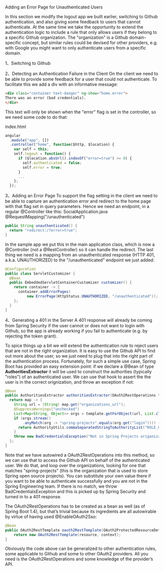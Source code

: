 Adding an Error Page for Unauthenticated Users

In this section we modify the logout app we built earlier, switching to Github authentication, and also giving some feedback to users that cannot authenticate. At the same time we take the opportunity to extend the authentication logic to include a rule that only allows users if they belong to a specific Github organization. The "organization" is a Github domain-specific concept, but similar rules could be devised for other providers, e.g. with Google you might want to only authenticate users from a specific domain.

1、Switching to Github
  
2、Detecting an Authentication Failure in the Client
On the client we need to be able to provide some feedback for a user that could not authenticate. To facilitate this we add a div with an informative message:
``` html
<div class="container text-danger" ng-show="home.error">
There was an error (bad credentials).
</div>
```

This text will only be shown when the "error" flag is set in the controller, so we need some code to do that:

index.html
``` javascript
angular
  .module("app", [])
  .controller("home", function($http, $location) {
    var self = this;
    self.logout = function() {
      if ($location.absUrl().indexOf("error=true") >= 0) {
        self.authenticated = false;
        self.error = true;
      }
      ...
    };
  });
```

3、Adding an Error Page
To support the flag setting in the client we need to be able to capture an authentication error and redirect to the home page with that flag set in query parameters. Hence we need an endpoint, in a regular @Controller like this:
SocialApplication.java
@RequestMapping("/unauthenticated")
``` java
public String unauthenticated() {
  return "redirect:/?error=true";
}
```

In the sample app we put this in the main application class, which is now a @Controller (not a @RestController) so it can handle the redirect. The last thing we need is a mapping from an unauthenticated response (HTTP 401, a.k.a. UNAUTHORIZED) to the "/unauthenticated" endpoint we just added:
``` java
@Configuration
public class ServletCustomizer {
  @Bean
  public EmbeddedServletContainerCustomizer customizer() {
    return container -> {
      container.addErrorPages(
          new ErrorPage(HttpStatus.UNAUTHORIZED, "/unauthenticated"));
    };
  }
}
```

4、Generating a 401 in the Server
A 401 response will already be coming from Spring Security if the user cannot or does not want to login with Github, so the app is already working if you fail to authenticate (e.g. by rejecting the token grant).

To spice things up a bit we will extend the authentication rule to reject users that are not in the right organization. It is easy to use the Github API to find out more about the user, so we just need to plug that into the right part of the authentication process. Fortunately, for such a simple use case, Spring Boot has provided an easy extension point: if we declare a @Bean of type **AuthoritiesExtractor** it will be used to construct the authorities (typically "roles") of an authenticated user. We can use that hook to assert the the user is in the correct orignization, and throw an exception if not:  

```java
@Bean
public AuthoritiesExtractor authoritiesExtractor(OAuth2RestOperations template) {
  return map -> {
    String url = (String) map.get("organizations_url");
    @SuppressWarnings("unchecked")
    List<Map<String, Object>> orgs = template.getForObject(url, List.class);
    if (orgs.stream()
        .anyMatch(org -> "spring-projects".equals(org.get("login")))) {
      return AuthorityUtils.commaSeparatedStringToAuthorityList("ROLE_USER");
    }
    throw new BadCredentialsException("Not in Spring Projects origanization");
  };
}
```
Note that we have autowired a OAuth2RestOperations into this method, so we can use that to access the Github API on behalf of the authenticated user. We do that, and loop over the organizations, looking for one that matches "spring-projects" (this is the organization that is used to store Spring open source projects). You can substitute your own value there if you want to be able to authenticate successfully and you are not in the Spring Engineering team. If there is no match, we throw BadCredentialsException and this is picked up by Spring Security and turned in to a 401 response.

The OAuth2RestOperations has to be created as a bean as well (as of Spring Boot 1.4), but that’s trivial because its ingredients are all autowirable by virtue of having used @EnableOAuth2Sso:
```java
@Bean
public OAuth2RestTemplate oauth2RestTemplate(OAuth2ProtectedResourceDetails resource, OAuth2ClientContext context) {
	return new OAuth2RestTemplate(resource, context);
}
```

Obviously the code above can be generalized to other authentication rules, some applicable to Github and some to other OAuth2 providers. All you need is the OAuth2RestOperations and some knowledge of the provider’s API.


